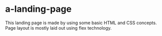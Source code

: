 # a-landing-page
This landing page is made by using some basic HTML and CSS concepts.
Page layout is mostly laid out using flex technology. 